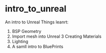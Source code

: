 # intro_to_unreal
An intro to Unreal 
Things leanrt:
  1) BSP Geometry 
  2) Import mesh into Unreal
  3 Creating Materials 
  4) Lighting 
  5) A samll intro to BluePrints 
